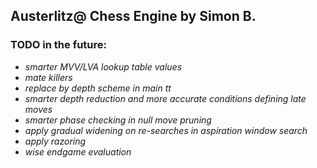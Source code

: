 ## Austerlitz@ Chess Engine by Simon B.

### TODO in the future:

- *smarter MVV/LVA lookup table values*
- *mate killers*
- *replace by depth scheme in main tt*
- *smarter depth reduction and more accurate conditions defining late moves*
- *smarter phase checking in null move pruning*
- *apply gradual widening on re-searches in aspiration window search*
- *apply razoring*
- *wise endgame evaluation*
